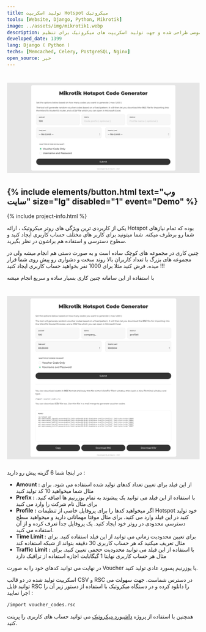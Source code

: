 ```yaml
---
title: تولید اسکریپت Hotspot میکروتیک
tools: [Website, Django, Python, Mikrotik]
image: ../assets/img/mikrotik1.webp
description: این پروژه به سفارش مجموعه ای خصوصی طراحی شده و جهت تولید اسکریپت های میکروتیک برای تنظیم Hotspot استفاده می شود.
developed_date: 1399
lang: Django ( Python )
techs: [Memcached, Celery, PostgreSQL, Nginx]
open_source: خیر
---
```


<h1 class="center">
<img src="../assets/img/mikrotik1.webp"/>
</h1>

<h2 class="center">
{% include elements/button.html text="وب سایت" size="lg" disabled="1" event="Demo" %}
</h2>

{% include project-info.html %}

یکی از کاربردی ترین ویژگی های روتر میکروتیک ، ارائه Hotspot بوده که تمام نیازهای شما رو برطرف میکنه. شما میتونید برای کاربر های مختلف حساب کاربری ایجاد کنید و سطوح دسترسی و استفاده هم براشون در نظر بگیرید.

چنین کاری در مجموعه های کوچک ساده است و به صورت دستی هم انجام میشه ولی در مجموعه های بزرگ با تعداد کاربران بالا روند سخت و دشواری رو پیش روی شما قرار میده. فرض کنید مثلا برای 1000 نفر بخواهید حساب کاربری ایجاد کنید !!!

با استفاده از این سامانه چنین کاری بسیار ساده و سریع انجام میشه

<h1 class="center">
<img src="../assets/img/mikrotik2.webp"/>
</h1>

در اینجا شما 6 گزینه پیش رو دارید :

- **Amount :** از این فیلد برای تعیین تعداد کدهای تولید شده استفاده می شود. برای مثال شما میخواهید 10 کد تولید کنید
- **Prefix :** با استفاده از این فیلد می توانید یک پیشوند به تمام یوزرنیم ها اضافه کنید. برای مثال نام شرکت را وارد می کنید
- **Profile :** اگر میخواهید کدها را برای پروفایل خاصی از تنظیمات Hotspot خود تولید کنید در این فیلد وارد می کنید. برای مثال موقتا مهمانانی دارید و میخواهید سطح دسترسی محدودی در روتر خود ایجاد کنید. یک پروفایل جدا تعرف کرده و از آن استفاده می کنید.
- **Time Limit :** برای تعیین محدودیت زمانی می توانید از این فیلد استفاده کنید. برای مثال تعریف میکنید که هر حساب کاربری 30 دقیقه بتواند از شبکه استفاده کند
- **Traffic Limit :** با استفاده از این فیلد می توانید محدودیت حجمی تعیین کنید. برای مثال هر حساب کاربری نهایتا 1 گیگابایت اجازه استفاده از ترافیک دارد

در نهایت می توانید کدهای خود را به صورت Voucher یا یوزرنیم پسورد عادی تولید کنید.

اسکریپت تولید شده در دو قالب CSV و RSC در دسترس شماست. جهت سهولت می توانید فایل RSC را دانلود کرده و در دستگاه میکروتیک با استفاده از دستور زیر آن را اجرا نمایید :

```bash
/import voucher_codes.rsc
```

همچنین با استفاده از پروژه [داشبورد میکروتیک](/projects/05-mikrotik-dashboard) می توانید حساب های کاربری را پرینت کنید.
